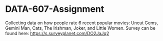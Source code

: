 # DATA-607-Assignment
Collecting data on how people rate 6 recent popular movies: Uncut Gems, Gemini Man, Cats, The Irishman, Joker, and Little Women.
Survey can be found here: https://s.surveyplanet.com/DO2JaJq2
